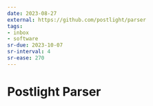 ```yaml
---
date: 2023-08-27
external: https://github.com/postlight/parser
tags:
- inbox
- software
sr-due: 2023-10-07
sr-interval: 4
sr-ease: 270
---
```


# Postlight Parser


